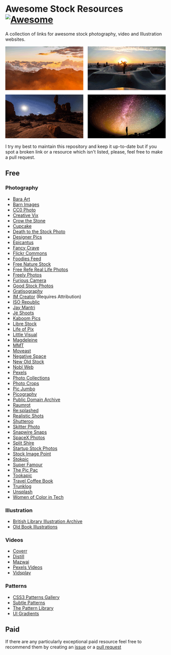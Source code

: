 Awesome Stock Resources [![Awesome](https://cdn.rawgit.com/sindresorhus/awesome/d7305f38d29fed78fa85652e3a63e154dd8e8829/media/badge.svg)](https://github.com/sindresorhus/awesome)
=======================
A collection of links for awesome stock photography, video and Illustration
websites.

![Introductory images](/img/splash.png)

I try my best to maintain this repository and keep it up-to-date but if you spot
a broken link or a resource which isn't listed, please, feel free to make a pull
request.

Free
----

### Photography
* [Bara Art](http://www.bara-art.com/)
* [Barn Images](http://barnimages.com/)
* [CC0 Photo](http://cc0.photo/)
* [Creative Vix](http://creativevix.com/stock)
* [Crow the Stone](http://crowthestone.com/)
* [Cupcake](http://cupcake.nilssonlee.se/)
* [Death to the Stock Photo](http://join.deathtothestockphoto.com/)
* [Designer Pics](http://www.designerspics.com/)
* [Epicantus](http://epicantus.tumblr.com/)
* [Fancy Crave](http://fancycrave.com/)
* [Flickr Commons](https://www.flickr.com/commons)
* [Foodies Feed](http://foodiesfeed.com)
* [Free Nature Stock](http://freenaturestock.com/)
* [Free Refe Real Life Photos](http://getrefe.tumblr.com/)
* [Freely Photos](http://freelyphotos.com)
* [Furious Camera](http://furiouscamera.com/)
* [Good Stock Photos](https://goodstock.photos/)
* [Gratisography](http://www.gratisography.com/)
* [IM Creator](http://www.imcreator.com/free) (Requires Attribution)
* [ISO Republic](http://isorepublic.com/)
* [Jay Mantri](http://jaymantri.com/)
* [Jé Shoots](http://jeshoots.com/)
* [Kaboom Pics](http://kaboompics.com/)
* [Libre Stock](http://librestock.com/)
* [Life of Pix](http://www.lifeofpix.com/)
* [Little Visual](http://littlevisuals.co/)
* [Magdeleine](http://magdeleine.co/browse/)
* [MMT](http://mmt.li/)
* [Moveast](http://moveast.me/)
* [Negative Space](http://negativespace.co/)
* [New Old Stock](http://nos.twnsnd.co/)
* [Nobl Web](http://www.noblweb.com/)
* [Pexels](http://www.pexels.com/)
* [Photo Collections](http://photocollections.io/)
* [Photo Crops](http://www.photocrops.com/)
* [Pic Jumbo](http://picjumbo.com/)
* [Picography](http://picography.co/)
* [Public Domain Archive](http://publicdomainarchive.com/)
* [Raumrot](http://raumrot.com/)
* [Re:splashed](http://www.resplashed.com/)
* [Realistic Shots](http://realisticshots.com/)
* [Shutteroo](http://shutteroo.com/)
* [Skitter Photo](http://skitterphoto.com/)
* [Snapwire Snaps](http://snapwiresnaps.tumblr.com/)
* [SpaceX Photos](https://www.flickr.com/photos/spacexphotos/)
* [Split Shire](http://splitshire.com/)
* [Startup Stock Photos](http://startupstockphotos.com/)
* [Stock Image Point](http://www.stock-image-point.com/)
* [Stokpic](http://stokpic.com/)
* [Super Famour](http://images.superfamous.com/)
* [The Pic Pac](https://thepicpac.com/)
* [Tookapic](https://stock.tookapic.com/?filter=free)
* [Travel Coffee Book](http://travelcoffeebook.com/)
* [Trunklog](http://trunklog.com/)
* [Unsplash](https://unsplash.com/)
* [Women of Color in Tech](https://www.flickr.com/photos/wocintechchat/)

### Illustration
* [British Library Illustration Archive](https://www.flickr.com/photos/britishlibrary/)
* [Old Book Illustrations](http://www.oldbookillustrations.com/)

### Videos
* [Coverr](http://coverr.co/)
* [Distill](http://www.wedistill.io/)
* [Mazwai](http://mazwai.com/)
* [Pexels Videos](https://videos.pexels.com/)
* [Vidsplay](http://www.vidsplay.com/)

### Patterns
* [CSS3 Patterns Gallery](http://lea.verou.me/css3patterns/)
* [Subtle Patterns](http://subtlepatterns.com/)
* [The Pattern Library](http://thepatternlibrary.com/)
* [UI Gradients](http://uigradients.com/)

Paid
----
If there are any particularly exceptional paid resource feel free to recommend
them by creating an
[issue](https://github.com/neutraltone/Awesome-Stock-Resources/issues/new) or a
[pull request](https://github.com/neutraltone/Awesome-Stock-Resources/compare/)
